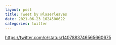 ```yaml
--- 
layout: post 
title: Tweet by @loserleaves 
date: 2021-06-23 1624500622 
categories: twitter 
--- 
```

https://twitter.com/o/status/1407883746565660675
